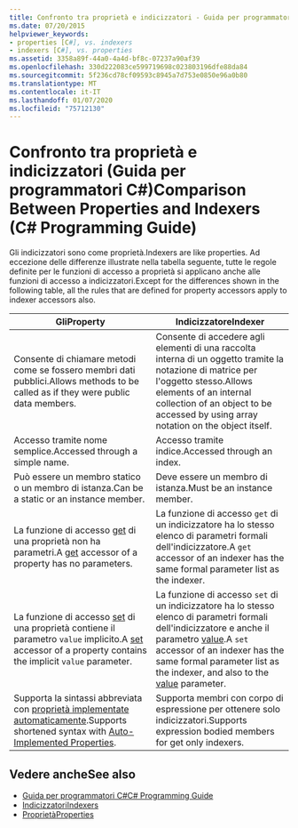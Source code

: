 ```yaml
---
title: Confronto tra proprietà e indicizzatori - Guida per programmatori C#
ms.date: 07/20/2015
helpviewer_keywords:
- properties [C#], vs. indexers
- indexers [C#], vs. properties
ms.assetid: 3358a89f-44a0-4a4d-bf8c-07237a90af39
ms.openlocfilehash: 330d222083ce599719698c023803196dfe88da84
ms.sourcegitcommit: 5f236cd78cf09593c8945a7d753e0850e96a0b80
ms.translationtype: MT
ms.contentlocale: it-IT
ms.lasthandoff: 01/07/2020
ms.locfileid: "75712130"
---
```

# <a name="comparison-between-properties-and-indexers-c-programming-guide"></a><span data-ttu-id="cc7fc-102">Confronto tra proprietà e indicizzatori (Guida per programmatori C#)</span><span class="sxs-lookup"><span data-stu-id="cc7fc-102">Comparison Between Properties and Indexers (C# Programming Guide)</span></span>
<span data-ttu-id="cc7fc-103">Gli indicizzatori sono come proprietà.</span><span class="sxs-lookup"><span data-stu-id="cc7fc-103">Indexers are like properties.</span></span> <span data-ttu-id="cc7fc-104">Ad eccezione delle differenze illustrate nella tabella seguente, tutte le regole definite per le funzioni di accesso a proprietà si applicano anche alle funzioni di accesso a indicizzatori.</span><span class="sxs-lookup"><span data-stu-id="cc7fc-104">Except for the differences shown in the following table, all the rules that are defined for property accessors apply to indexer accessors also.</span></span>  
  
|<span data-ttu-id="cc7fc-105">Gli</span><span class="sxs-lookup"><span data-stu-id="cc7fc-105">Property</span></span>|<span data-ttu-id="cc7fc-106">Indicizzatore</span><span class="sxs-lookup"><span data-stu-id="cc7fc-106">Indexer</span></span>|  
|--------------|-------------|  
|<span data-ttu-id="cc7fc-107">Consente di chiamare metodi come se fossero membri dati pubblici.</span><span class="sxs-lookup"><span data-stu-id="cc7fc-107">Allows methods to be called as if they were public data members.</span></span>|<span data-ttu-id="cc7fc-108">Consente di accedere agli elementi di una raccolta interna di un oggetto tramite la notazione di matrice per l'oggetto stesso.</span><span class="sxs-lookup"><span data-stu-id="cc7fc-108">Allows elements of an internal collection of an object to be accessed by using array notation on the object itself.</span></span>|  
|<span data-ttu-id="cc7fc-109">Accesso tramite nome semplice.</span><span class="sxs-lookup"><span data-stu-id="cc7fc-109">Accessed through a simple name.</span></span>|<span data-ttu-id="cc7fc-110">Accesso tramite indice.</span><span class="sxs-lookup"><span data-stu-id="cc7fc-110">Accessed through an index.</span></span>|  
|<span data-ttu-id="cc7fc-111">Può essere un membro statico o un membro di istanza.</span><span class="sxs-lookup"><span data-stu-id="cc7fc-111">Can be a static or an instance member.</span></span>|<span data-ttu-id="cc7fc-112">Deve essere un membro di istanza.</span><span class="sxs-lookup"><span data-stu-id="cc7fc-112">Must be an instance member.</span></span>|  
|<span data-ttu-id="cc7fc-113">La funzione di accesso [get](../../language-reference/keywords/get.md) di una proprietà non ha parametri.</span><span class="sxs-lookup"><span data-stu-id="cc7fc-113">A [get](../../language-reference/keywords/get.md) accessor of a property has no parameters.</span></span>|<span data-ttu-id="cc7fc-114">La funzione di accesso `get` di un indicizzatore ha lo stesso elenco di parametri formali dell'indicizzatore.</span><span class="sxs-lookup"><span data-stu-id="cc7fc-114">A `get` accessor of an indexer has the same formal parameter list as the indexer.</span></span>|  
|<span data-ttu-id="cc7fc-115">La funzione di accesso [set](../../language-reference/keywords/set.md) di una proprietà contiene il parametro `value` implicito.</span><span class="sxs-lookup"><span data-stu-id="cc7fc-115">A [set](../../language-reference/keywords/set.md) accessor of a property contains the implicit `value` parameter.</span></span>|<span data-ttu-id="cc7fc-116">La funzione di accesso `set` di un indicizzatore ha lo stesso elenco di parametri formali dell'indicizzatore e anche il parametro [value](../../language-reference/keywords/value.md).</span><span class="sxs-lookup"><span data-stu-id="cc7fc-116">A `set` accessor of an indexer has the same formal parameter list as the indexer, and also to the [value](../../language-reference/keywords/value.md) parameter.</span></span>|  
|<span data-ttu-id="cc7fc-117">Supporta la sintassi abbreviata con [proprietà implementate automaticamente](../classes-and-structs/auto-implemented-properties.md).</span><span class="sxs-lookup"><span data-stu-id="cc7fc-117">Supports shortened syntax with [Auto-Implemented Properties](../classes-and-structs/auto-implemented-properties.md).</span></span>|<span data-ttu-id="cc7fc-118">Supporta membri con corpo di espressione per ottenere solo indicizzatori.</span><span class="sxs-lookup"><span data-stu-id="cc7fc-118">Supports expression bodied members for get only indexers.</span></span>|  
  
## <a name="see-also"></a><span data-ttu-id="cc7fc-119">Vedere anche</span><span class="sxs-lookup"><span data-stu-id="cc7fc-119">See also</span></span>

- [<span data-ttu-id="cc7fc-120">Guida per programmatori C#</span><span class="sxs-lookup"><span data-stu-id="cc7fc-120">C# Programming Guide</span></span>](../index.md)
- [<span data-ttu-id="cc7fc-121">Indicizzatori</span><span class="sxs-lookup"><span data-stu-id="cc7fc-121">Indexers</span></span>](./index.md)
- [<span data-ttu-id="cc7fc-122">Proprietà</span><span class="sxs-lookup"><span data-stu-id="cc7fc-122">Properties</span></span>](../classes-and-structs/properties.md)
